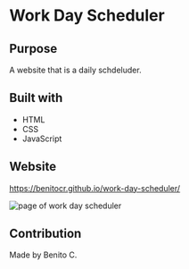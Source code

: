 # Work Day Scheduler

## Purpose
A website that is a daily schdeluder.

## Built with
* HTML
* CSS
* JavaScript

## Website

https://benitocr.github.io/work-day-scheduler/

![page of work day scheduler](Develop/mockup.JPG)

## Contribution
Made by Benito C.